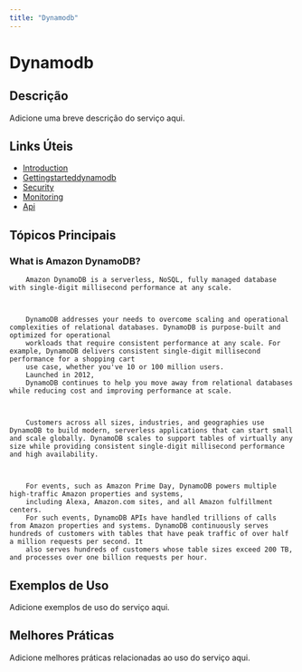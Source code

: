 ```yaml
---
title: "Dynamodb"
---
```


# Dynamodb

## Descrição

Adicione uma breve descrição do serviço aqui.

## Links Úteis

- [Introduction](https://docs.aws.amazon.com/amazondynamodb/latest/developerguide/Introduction.html)
- [Gettingstarteddynamodb](https://docs.aws.amazon.com/amazondynamodb/latest/developerguide/GettingStartedDynamoDB.html)
- [Security](https://docs.aws.amazon.com/amazondynamodb/latest/developerguide/Security.html)
- [Monitoring](https://docs.aws.amazon.com/amazondynamodb/latest/developerguide/Monitoring.html)
- [Api](https://docs.aws.amazon.com/amazondynamodb/latest/developerguide/API.html)

## Tópicos Principais

### What is Amazon DynamoDB?


        Amazon DynamoDB is a serverless, NoSQL, fully managed database with single-digit millisecond performance at any scale.
    


        DynamoDB addresses your needs to overcome scaling and operational complexities of relational databases. DynamoDB is purpose-built and optimized for operational
        workloads that require consistent performance at any scale. For example, DynamoDB delivers consistent single-digit millisecond performance for a shopping cart 
        use case, whether you've 10 or 100 million users.
        Launched in 2012, 
        DynamoDB continues to help you move away from relational databases while reducing cost and improving performance at scale.
    


        Customers across all sizes, industries, and geographies use DynamoDB to build modern, serverless applications that can start small and scale globally. DynamoDB scales to support tables of virtually any size while providing consistent single-digit millisecond performance and high availability.
    


        For events, such as Amazon Prime Day, DynamoDB powers multiple high-traffic Amazon properties and systems,
        including Alexa, Amazon.com sites, and all Amazon fulfillment centers.
        For such events, DynamoDB APIs have handled trillions of calls from Amazon properties and systems. DynamoDB continuously serves hundreds of customers with tables that have peak traffic of over half a million requests per second. It 
        also serves hundreds of customers whose table sizes exceed 200 TB, and processes over one billion requests per hour.
    

## Exemplos de Uso

Adicione exemplos de uso do serviço aqui.

## Melhores Práticas

Adicione melhores práticas relacionadas ao uso do serviço aqui.
